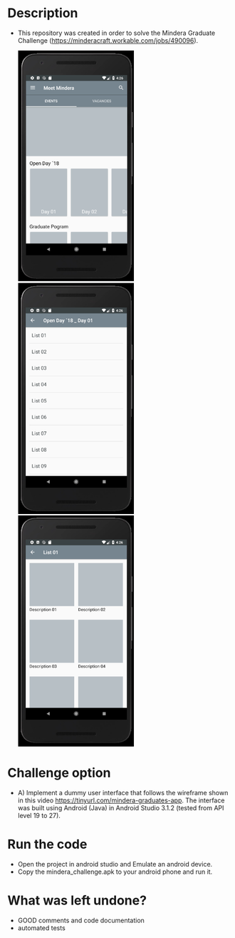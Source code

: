 # Description
  - This repository was created in order to solve the Mindera Graduate Challenge (https://minderacraft.workable.com/jobs/490096).
  
	<img src="Screenshots/1.png" width="260"/>
	<img src="Screenshots/2.png" width="260"/>
	<img src="Screenshots/3.png" width="260" />
  
# Challenge option
  - A) Implement a dummy user interface that follows the wireframe shown in this video https://tinyurl.com/mindera-graduates-app.
    The interface was built using Android (Java) in Android Studio 3.1.2 (tested from API level 19 to 27).

# Run the code
  - Open the project in android studio and Emulate an android device.
  - Copy the mindera_challenge.apk to your android phone and run it.

# What was left undone?
  - GOOD comments and code documentation
  - automated tests
